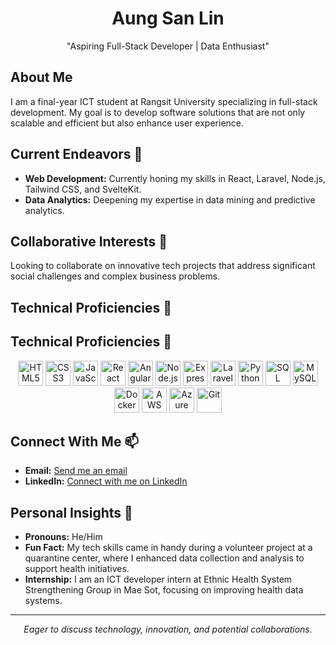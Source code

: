 <h1 align="center"> Aung San Lin</h1>

<p align="center">
  "Aspiring Full-Stack Developer | Data Enthusiast"
</p>

## About Me
I am a final-year ICT student at Rangsit University specializing in full-stack development. My goal is to develop software solutions that are not only scalable and efficient but also enhance user experience.

## Current Endeavors 🚀
- **Web Development:** Currently honing my skills in React, Laravel, Node.js, Tailwind CSS, and SvelteKit.
- **Data Analytics:** Deepening my expertise in data mining and predictive analytics.

## Collaborative Interests 🤝
Looking to collaborate on innovative tech projects that address significant social challenges and complex business problems.

## Technical Proficiencies 🔧
## Technical Proficiencies 🔧

<p align="center">
  <!-- Frontend Technologies -->
  <img src="https://www.freeiconspng.com/uploads/html5-icon-14.png" alt="HTML5" width="40" height="40"/>
  <img src="https://cdn-icons-png.flaticon.com/512/732/732190.png" alt="CSS3" width="40" height="40"/>
  <img src="https://cdn-icons-png.flaticon.com/512/5968/5968292.png" alt="JavaScript" width="40" height="40"/>
  <img src="https://cdn4.iconfinder.com/data/icons/logos-3/600/React.js_logo-512.png" alt="React" width="40" height="40"/>
  <img src="https://upload.wikimedia.org/wikipedia/commons/c/ca/AngularJS_logo.svg" alt="Angular" width="40" height="40"/>
  <!-- Backend Technologies -->
  <img src="https://nodejs.org/static/images/logo.svg" alt="Node.js" width="40" height="40"/>
  <img src="https://cdn-icons-png.flaticon.com/512/5968/5968350.png" alt="Express" width="40" height="40"/>
  <img src="https://seeklogo.com/images/L/laravel-framework-logo-C10176EC8C-seeklogo.com.png" alt="Laravel" width="40" height="40"/>
  <img src="https://upload.wikimedia.org/wikipedia/commons/c/c3/Python-logo-notext.svg" alt="Python" width="40" height="40"/>
  <!-- Databases -->
  <img src="https://cdn-icons-png.flaticon.com/512/5968/5968322.png" alt="SQL" width="40" height="40"/>
  <img src="https://www.vectorlogo.zone/logos/mysql/mysql-icon.svg" alt="MySQL" width="40" height="40"/>
  <!-- Tools & Platforms -->
  <img src="https://docker-docs-images.s3-us-west-2.amazonaws.com/docs/logo-and-images/docker-logo-compressed.png" alt="Docker" width="40" height="40"/>
  <img src="https://a0.awsstatic.com/libra-css/images/logos/aws_logo_smile_1200x630.png" alt="AWS" width="40" height="40"/>
  <img src="https://upload.wikimedia.org/wikipedia/commons/a/a8/Microsoft_Azure_Logo.svg" alt="Azure" width="40" height="40"/>
  <img src="https://cdn-icons-png.flaticon.com/512/2111/2111288.png" alt="Git" width="40" height="40"/>
</p>

## Connect With Me 📫
- **Email:** [Send me an email](mailto:aungsanlin1414@gmail.com)
- **LinkedIn:** [Connect with me on LinkedIn](https://www.linkedin.com/in/aung-san-lin-a670ba29b/)

## Personal Insights 👤
- **Pronouns:** He/Him
- **Fun Fact:** My tech skills came in handy during a volunteer project at a quarantine center, where I enhanced data collection and analysis to support health initiatives.
- **Internship:** I am an ICT developer intern at Ethnic Health System Strengthening Group in Mae Sot, focusing on improving health data systems.

---
<p align="center">
  <i>Eager to discuss technology, innovation, and potential collaborations.</i>
</p>
